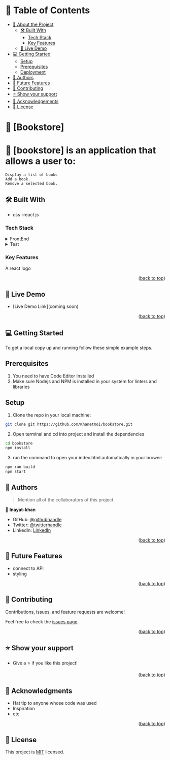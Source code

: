<a name="readme-top"></a>


<!-- TABLE OF CONTENTS -->
# 📗 Table of Contents

- [📖 About the Project](#about-project)
  - [🛠 Built With](#built-with)
    - [Tech Stack](#tech-stack)
    - [Key Features](#key-features)
  - [🚀 Live Demo](#live-demo)
- [💻 Getting Started](#getting-started)
  - [Setup](#setup)
  - [Prerequisites](#prerequisites)
  - [Deployment](#deployment)
- [👥 Authors](#authors)
- [🔭 Future Features](#future-features)
- [🤝 Contributing](#contributing)
- [⭐️ Show your support](#support)
- [🙏 Acknowledgements](#acknowledgements)
- [📝 License](#license)

# 📖 [Bookstore]


# 📖 [bookstore] <a name="about-project"></a>  is an application that allows a user to:

    Display a list of books
    Add a book.
    Remove a selected book.



## 🛠 Built With <a name="built-with"></a>

 - css
 -react js

### Tech Stack <a name="tech-stack"></a>

<details>
  <summary>FrontEnd</summary>
  <ul>
    <li><a href="https://reactjs.org/">React.js</a></li>
  </ul>
</details>

<details>
  <summary>Test</summary>
  <ul>
    <li><a href="https://jestjs.io/docs/tutorial-react">jest</a></li>
  </ul>
</details>


<!-- Features -->

### Key Features <a name="key-features"></a> 

A react logo

<p align="right">(<a href="#readme-top">back to top</a>)</p>

<!-- LIVE DEMO -->

## 🚀 Live Demo <a name="live-demo"></a>

- [Live Demo Link](coming soon)

<p align="right">(<a href="#readme-top">back to top</a>)</p>

<!-- GETTING STARTED -->

## 💻 Getting Started <a name="getting-started"></a> 

To get a local copy up and running follow these simple example steps.
## Prerequisites

  1. You need to have Code Editor Installed
  2. Make sure Nodejs and NPM is installed in your system for linters and libraries

## Setup

1. Clone the repo in your local machine:

```bash
git clone git https://github.com/Khanetmoi/bookstore.git
```
2. Open terminal and cd into project and install the dependencies
```bash
cd bookstore
npm install
```

3. run the command to open your index.html automatically in your brower:
```bash
npm run build
npm start
```



<!-- AUTHORS -->

## 👥 Authors <a name="authors"></a>

> Mention all of the collaborators of this project.

👤 **Inayat-khan**

- GitHub: [@githubhandle](https://github.com/Khanetmoi)
- Twitter: [@twitterhandle](https://twitter.com/InayatVan)
- LinkedIn: [LinkedIn](https://www.linkedin.com/in/khan-bitsindou-b37178228/)



<p align="right">(<a href="#readme-top">back to top</a>)</p>

<!-- FUTURE FEATURES -->

## 🔭 Future Features <a name="future-features"></a>

  * connect to API
  * styling

<p align="right">(<a href="#readme-top">back to top</a>)</p>

<!-- CONTRIBUTING -->

## 🤝 Contributing <a name="contributing"></a>

Contributions, issues, and feature requests are welcome!

Feel free to check the [issues page](https://github.com/Khanetmoi/bookstore/issues).

<p align="right">(<a href="#readme-top">back to top</a>)</p>

<!-- SUPPORT -->

## ⭐️ Show your support <a name="support"></a>

  * Give a ⭐️ if you like this project!

<p align="right">(<a href="#readme-top">back to top</a>)</p>

<!-- ACKNOWLEDGEMENTS -->
## 🙏 Acknowledgments <a name="acknowledgements"></a> 

  * Hat tip to anyone whose code was used
  * Inspiration
  * etc

<p align="right">(<a href="#readme-top">back to top</a>)</p>

<!-- FAQ (optional) -->

## 📝 License <a name="license"></a>

This project is [MIT](./LICENSE) licensed.


